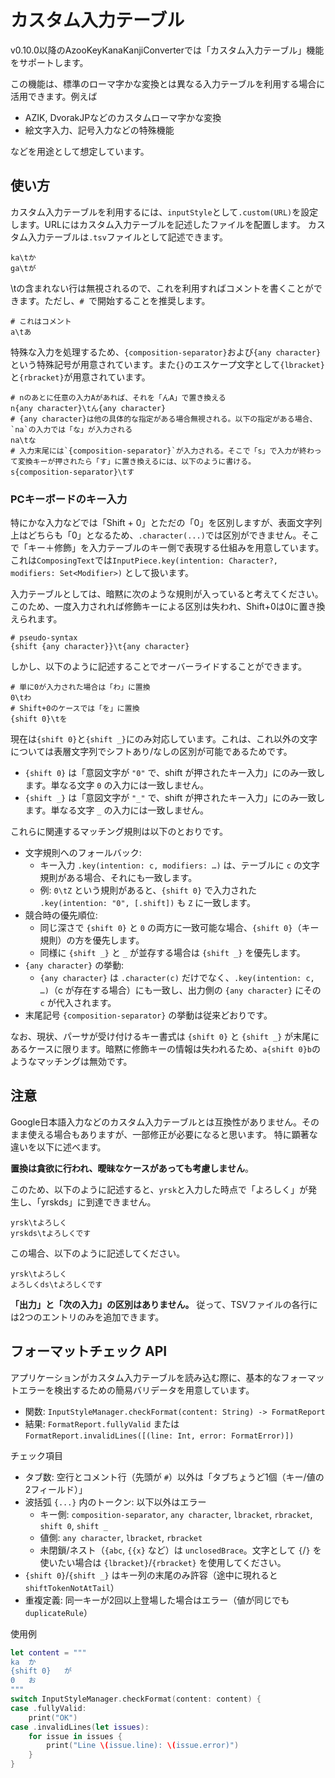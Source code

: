 # カスタム入力テーブル

v0.10.0以降のAzooKeyKanaKanjiConverterでは「カスタム入力テーブル」機能をサポートします。

この機能は、標準のローマ字かな変換とは異なる入力テーブルを利用する場合に活用できます。例えば

* AZIK, DvorakJPなどのカスタムローマ字かな変換
* 絵文字入力、記号入力などの特殊機能

などを用途として想定しています。

## 使い方

カスタム入力テーブルを利用するには、`inputStyle`として`.custom(URL)`を設定します。URLにはカスタム入力テーブルを記述したファイルを配置します。
カスタム入力テーブルは`.tsv`ファイルとして記述できます。

```tsv
ka\tか
ga\tが
```

\tの含まれない行は無視されるので、これを利用すればコメントを書くことができます。ただし、`# `で開始することを推奨します。

```tsv
# これはコメント
a\tあ
```

特殊な入力を処理するため、`{composition-separator}`および`{any character}`という特殊記号が用意されています。また`{}`のエスケープ文字として`{lbracket}`と`{rbracket}`が用意されています。

```tsv
# nのあとに任意の入力Aがあれば、それを「んA」で置き換える
n{any character}\tん{any character}
# {any character}は他の具体的な指定がある場合無視される。以下の指定がある場合、`na`の入力では「な」が入力される
na\tな
# 入力末尾には`{composition-separator}`が入力される。そこで「s」で入力が終わって変換キーが押されたら「す」に置き換えるには、以下のように書ける。
s{composition-separator}\tす
```

### PCキーボードのキー入力

特にかな入力などでは「Shift + 0」とただの「0」を区別しますが、表面文字列上はどちらも「0」となるため、`.character(...)`では区別ができません。そこで「キー＋修飾」を入力テーブルのキー側で表現する仕組みを用意しています。これは`ComposingText`では`InputPiece.key(intention: Character?, modifiers: Set<Modifier>)` として扱います。

入力テーブルとしては、暗黙に次のような規則が入っていると考えてください。このため、一度入力されれば修飾キーによる区別は失われ、Shift+0は0に置き換えられます。

```
# pseudo-syntax
{shift {any character}}\t{any character}
```

しかし、以下のように記述することでオーバーライドすることができます。

```
# 単に0が入力された場合は「わ」に置換
0\tわ
# Shift+0のケースでは「を」に置換
{shift 0}\tを
```

現在は`{shift 0}`と`{shift _}`にのみ対応しています。これは、これ以外の文字については表層文字列でシフトあり/なしの区別が可能であるためです。

- `{shift 0}` は「意図文字が `"0"` で、shift が押されたキー入力」にのみ一致します。単なる文字 `0` の入力には一致しません。
- `{shift _}` は「意図文字が `"_"` で、shift が押されたキー入力」にのみ一致します。単なる文字 `_` の入力には一致しません。

これらに関連するマッチング規則は以下のとおりです。

- 文字規則へのフォールバック:
  - キー入力 `.key(intention: c, modifiers: …)` は、テーブルに `c` の文字規則がある場合、それにも一致します。
  - 例: `0\tZ` という規則があると、`{shift 0}` で入力された `.key(intention: "0", [.shift])` も `Z` に一致します。
- 競合時の優先順位:
  - 同じ深さで `{shift 0}` と `0` の両方に一致可能な場合、`{shift 0}`（キー規則）の方を優先します。
  - 同様に `{shift _}` と `_` が並存する場合は `{shift _}` を優先します。
- `{any character}` の挙動:
  - `{any character}` は `.character(c)` だけでなく、`.key(intention: c, …)`（c が存在する場合）にも一致し、出力側の `{any character}` にその `c` が代入されます。
- 末尾記号 `{composition-separator}` の挙動は従来どおりです。

なお、現状、パーサが受け付けるキー書式は `{shift 0}` と `{shift _}` が末尾にあるケースに限ります。暗黙に修飾キーの情報は失われるため、`a{shift 0}b`のようなマッチングは無効です。

## 注意
Google日本語入力などのカスタム入力テーブルとは互換性がありません。そのまま使える場合もありますが、一部修正が必要になると思います。
特に顕著な違いを以下に述べます。

**置換は貪欲に行われ、曖昧なケースがあっても考慮しません**。

このため、以下のように記述すると、`yrsk`と入力した時点で「よろしく」が発生し、「yrskds」に到達できません。
```tsv
yrsk\tよろしく
yrskds\tよろしくです
```

この場合、以下のように記述してください。
```tsv
yrsk\tよろしく
よろしくds\tよろしくです
```

**「出力」と「次の入力」の区別はありません。**
従って、TSVファイルの各行には2つのエントリのみを追加できます。

## フォーマットチェック API

アプリケーションがカスタム入力テーブルを読み込む際に、基本的なフォーマットエラーを検出するための簡易バリデータを用意しています。

- 関数: `InputStyleManager.checkFormat(content: String) -> FormatReport`
- 結果: `FormatReport.fullyValid` または `FormatReport.invalidLines([(line: Int, error: FormatError)])`

チェック項目
- タブ数: 空行とコメント行（先頭が `#`）以外は「タブちょうど1個（キー/値の2フィールド）」
- 波括弧 `{...}` 内のトークン: 以下以外はエラー
  - キー側: `composition-separator`, `any character`, `lbracket`, `rbracket`, `shift 0`, `shift _`
  - 値側: `any character`, `lbracket`, `rbracket`
  - 未閉鎖/ネスト（`{abc`, `{{x}` など）は `unclosedBrace`。文字として `{`/`}` を使いたい場合は `{lbracket}`/`{rbracket}` を使用してください。
- `{shift 0}`/`{shift _}` はキー列の末尾のみ許容（途中に現れると `shiftTokenNotAtTail`）
- 重複定義: 同一キーが2回以上登場した場合はエラー（値が同じでも `duplicateRule`）

使用例

```swift
let content = """
ka	か
{shift 0}	が
0	お
"""
switch InputStyleManager.checkFormat(content: content) {
case .fullyValid:
    print("OK")
case .invalidLines(let issues):
    for issue in issues {
        print("Line \(issue.line): \(issue.error)")
    }
}
```
